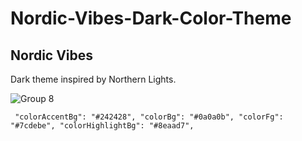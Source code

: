 # Nordic-Vibes-Dark-Color-Theme

## Nordic Vibes

Dark theme inspired by Northern Lights.

![Group 8](https://github.com/yigitsr/Nordic-Vibes-Dark-Color-Theme/assets/55548182/91756e68-1746-4478-b0b8-e2b6d7ff5a9d)

` 
  "colorAccentBg": "#242428",
    "colorBg": "#0a0a0b",
    "colorFg": "#7cdebe",
    "colorHighlightBg": "#8eaad7",
`
